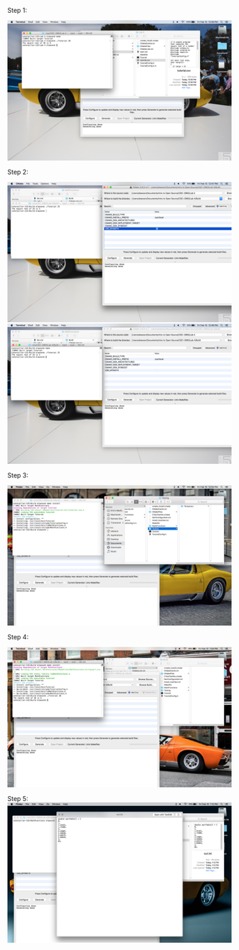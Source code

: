 Step 1:

![S1](Photos/Step1.png)


Step 2:

![S2sqrt](Photos/Step2sqrt.png)
![S2mysqrt](Photos/Step2mysqrt.png)

Step 3:

![S3](Photos/Step3.png)

Step 4:

![S4](Photos/Step4.png)

Step 5:
![S4](Photos/Step5.png)


